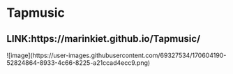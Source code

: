 # Tapmusic
<h2>LINK:https://marinkiet.github.io/Tapmusic/</h2>
![image](https://user-images.githubusercontent.com/69327534/170604190-52824864-8933-4c66-8225-a21ccad4ecc9.png)
